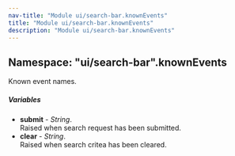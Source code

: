 ```yaml
---
nav-title: "Module ui/search-bar.knownEvents"
title: "Module ui/search-bar.knownEvents"
description: "Module ui/search-bar.knownEvents"
---
```

## Namespace: "ui/search-bar".knownEvents
Known event names.

##### Variables
 - **submit** - _String_.    
  Raised when search request has been submitted.
 - **clear** - _String_.    
  Raised when search critea has been cleared.